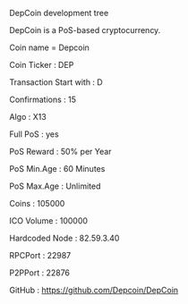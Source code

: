 
DepCoin development tree

DepCoin is a PoS-based cryptocurrency.


Coin name = Depcoin

Coin Ticker : DEP

Transaction Start with : D

Confirmations : 15

Algo : X13 

Full PoS : yes

PoS Reward : 50% per Year

PoS Min.Age : 60 Minutes

PoS Max.Age : Unlimited

Coins : 105000

ICO Volume : 100000

Hardcoded Node : 82.59.3.40

RPCPort : 22987

P2PPort : 22876   

GitHub : https://github.com/Depcoin/DepCoin


